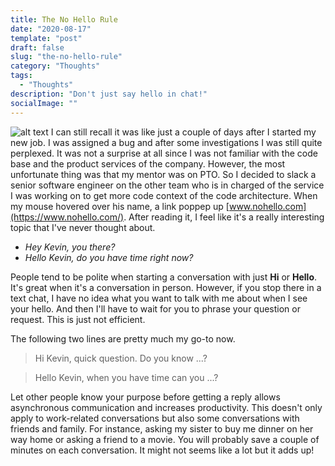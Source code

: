 ```yaml
---
title: The No Hello Rule
date: "2020-08-17"
template: "post"
draft: false
slug: "the-no-hello-rule"
category: "Thoughts"
tags:
  - "Thoughts"
description: "Don't just say hello in chat!"
socialImage: ""
---
```

![alt text](/hello.jpg "Hello")
I can still recall it was like just a couple of days after I started my new job. I was assigned a bug and after some investigations I was still quite perplexed. It was not a surprise at all since I was not familiar with the code base and the product services of the company. However, the most unfortunate thing was that my mentor was on PTO. So I decided to slack a senior software engineer on the other team who is in charged of the service I was working on to get more code context of the code architecture. When my mouse hovered over his name, a link poppep up [www.nohello.com](https://www.nohello.com/). After reading it, I feel like it's a really interesting topic that I've never thought about.

- _Hey Kevin, you there?_
- _Hello Kevin, do you have time right now?_

People tend to be polite when starting a conversation with just __Hi__ or __Hello__. It's great when it's a conversation in person. However, if you stop there in a text chat, I have no idea what you want to talk with me about when I see your hello. And then I'll have to wait for you to phrase your question or request. This is just not efficient.

The following two lines are pretty much my go-to now.
> Hi Kevin, quick question. Do you know ...?

> Hello Kevin, when you have time can you ...?

Let other people know your purpose before getting a reply allows asynchronous communication and increases productivity. This doesn't only apply to work-related conversations but also some conversations with friends and family. For instance, asking my sister to buy me dinner on her way home or asking a friend to a movie. You will probably save a couple of minutes on each conversation. It might not seems like a lot but it adds up!